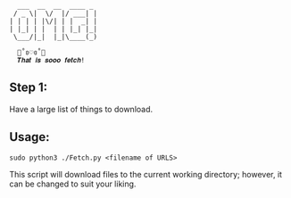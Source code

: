 ```  
  ___  __  __  ____ _ 
 / _ \|  \/  |/ ___| |
| | | | |\/| | |  _| |
| |_| | |  | | |_| |_|
 \___/|_|  |_|\____(_)
 
  👠˚ʚ♡ɞ˚👛
  𝑻𝒉𝒂𝒕 𝒊𝒔 𝒔𝒐𝒐𝒐 𝒇𝒆𝒕𝒄𝒉!
```

## Step 1:
Have a large list of things to download.

## Usage:
```
sudo python3 ./Fetch.py <filename of URLS>
```

This script will download files to the current working directory; however, it can be changed to suit your liking.
